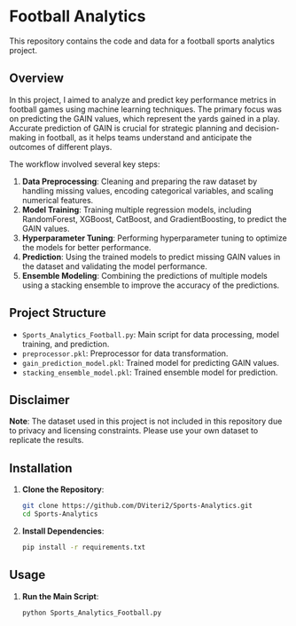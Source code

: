 
# Football Analytics

This repository contains the code and data for a football sports analytics project.

## Overview

In this project, I aimed to analyze and predict key performance metrics in football games using machine learning techniques. The primary focus was on predicting the GAIN values, which represent the yards gained in a play. Accurate prediction of GAIN is crucial for strategic planning and decision-making in football, as it helps teams understand and anticipate the outcomes of different plays.

The workflow involved several key steps:

1. **Data Preprocessing**: Cleaning and preparing the raw dataset by handling missing values, encoding categorical variables, and scaling numerical features.
2. **Model Training**: Training multiple regression models, including RandomForest, XGBoost, CatBoost, and GradientBoosting, to predict the GAIN values.
3. **Hyperparameter Tuning**: Performing hyperparameter tuning to optimize the models for better performance.
4. **Prediction**: Using the trained models to predict missing GAIN values in the dataset and validating the model performance.
5. **Ensemble Modeling**: Combining the predictions of multiple models using a stacking ensemble to improve the accuracy of the predictions.

## Project Structure

- `Sports_Analytics_Football.py`: Main script for data processing, model training, and prediction.
- `preprocessor.pkl`: Preprocessor for data transformation.
- `gain_prediction_model.pkl`: Trained model for predicting GAIN values.
- `stacking_ensemble_model.pkl`: Trained ensemble model for prediction.

## Disclaimer

**Note**: The dataset used in this project is not included in this repository due to privacy and licensing constraints. Please use your own dataset to replicate the results.

## Installation

1. **Clone the Repository**:
   ```sh
   git clone https://github.com/DViteri2/Sports-Analytics.git
   cd Sports-Analytics
   ```

2. **Install Dependencies**:
   ```sh
   pip install -r requirements.txt
   ```

## Usage

1. **Run the Main Script**:
   ```sh
   python Sports_Analytics_Football.py
   ```

